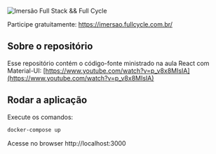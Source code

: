 ![Imersão Full Stack && Full Cycle](https://events-fullcycle.s3.amazonaws.com/events-fullcycle/static/site/img/grupo_4417.png)

Participe gratuitamente: https://imersao.fullcycle.com.br/

## Sobre o repositório
Esse repositório contém o código-fonte ministrado na aula React com Material-UI: [https://www.youtube.com/watch?v=p_v8x8MIsIA](https://www.youtube.com/watch?v=p_v8x8MIsIA)

## Rodar a aplicação

Execute os comandos:

```bash
docker-compose up
```

Acesse no browser http://localhost:3000
